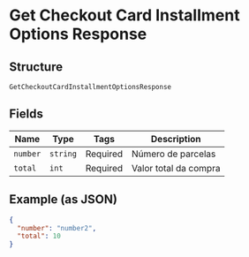 
# Get Checkout Card Installment Options Response

## Structure

`GetCheckoutCardInstallmentOptionsResponse`

## Fields

| Name | Type | Tags | Description |
|  --- | --- | --- | --- |
| `number` | `string` | Required | Número de parcelas |
| `total` | `int` | Required | Valor total da compra |

## Example (as JSON)

```json
{
  "number": "number2",
  "total": 10
}
```

